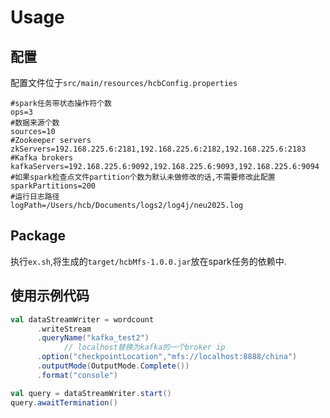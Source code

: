 # Usage

## 配置

配置文件位于`src/main/resources/hcbConfig.properties`

```properties
#spark任务带状态操作符个数
ops=3
#数据来源个数
sources=10
#Zookeeper servers
zkServers=192.168.225.6:2181,192.168.225.6:2182,192.168.225.6:2183
#Kafka brokers
kafkaServers=192.168.225.6:9092,192.168.225.6:9093,192.168.225.6:9094
#如果spark检查点文件partition个数为默认未做修改的话,不需要修改此配置
sparkPartitions=200
#运行日志路径
logPath=/Users/hcb/Documents/logs2/log4j/neu2025.log
```

## Package

执行`ex.sh`,将生成的`target/hcbMfs-1.0.0.jar`放在spark任务的依赖中.

## 使用示例代码

```scala
val dataStreamWriter = wordcount
      .writeStream
      .queryName("kafka_test2")
			// localhost替换为kafka的一个broker ip
      .option("checkpointLocation","mfs://localhost:8888/china")
      .outputMode(OutputMode.Complete())
      .format("console")

val query = dataStreamWriter.start()
query.awaitTermination()
```

